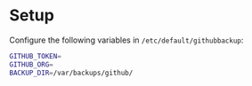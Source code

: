 # Setup

Configure the following variables in `/etc/default/githubbackup`:

```bash
GITHUB_TOKEN=
GITHUB_ORG=
BACKUP_DIR=/var/backups/github/
```
